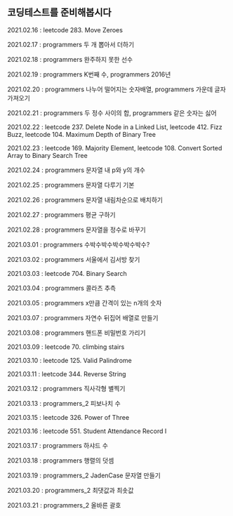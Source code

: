 ## 코딩테스트를 준비해봅시다





2021.02.16 : leetcode 283. Move Zeroes

2021.02.17 : programmers 두 개 뽑아서 더하기

2021.02.18 : programmers 완주하지 못한 선수

2021.02.19 : programmers K번째 수, programmers 2016년

2021.02.20 : programmers 나누어 떨어지는 숫자배열, programmers 가운데 글자 가져오기

2021.02.21 : programmers 두 정수 사이의 합, programmers 같은 숫자는 싫어

2021.02.22 : leetcode 237. Delete Node in a Linked List, leetcode 412. Fizz Buzz, leetcode 104. Maximum Depth of Binary Tree

2021.02.23 : leetcode 169. Majority Element, leetcode 108. Convert Sorted Array to Binary Search Tree

2021.02.24 : programmers 문자열 내 p와 y의 개수

2021.02.25 : programmers 문자열 다루기 기본

2021.02.26 : programmers 문자열 내림차순으로 배치하기

2021.02.27 : programmers 평균 구하기

2021.02.28 : programmers 문자열을 정수로 바꾸기

2021.03.01 : programmers 수박수박수박수박수박수?

2021.03.02 : programmers 서울에서 김서방 찾기

2021.03.03 : leetcode 704. Binary Search

2021.03.04 : programmers 콜라츠 추측

2021.03.05 : programmers x만큼 간격이 있는 n개의 숫자

2021.03.07 : programmers 자연수 뒤집어 배열로 만들기

2021.03.08 : programmers 핸드폰 비밀번호 가리기

2021.03.09 : leetcode 70. climbing stairs

2021.03.10 : leetcode 125. Valid Palindrome

2021.03.11 : leetcode 344. Reverse String

2021.03.12 : programmers 직사각형 별찍기

2021.03.13 : programmers_2 피보나치 수

2021.03.15 : leetcode 326. Power of Three

2021.03.16 : leetcode 551. Student Attendance Record I

2021.03.17 : programmers 하샤드 수

2021.03.18 : programmers 행렬의 덧셈

2021.03.19 : programmers_2 JadenCase 문자열 만들기

2021.03.20 : programmers_2 최댓값과 최솟값

2021.03.21 : programmers_2 올바른 괄호